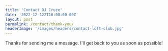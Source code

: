 ```yaml
---
title: 'Contact DJ Cruze'
date: '2022-12-122T16:00:00.00Z'
layout: post
permalink: /contact/thank-you/
headerImage: '/images/headers/contact-loft-club.jpg'
---
```


Thanks for sending me a message. I'll get back to you as soon as possible!

